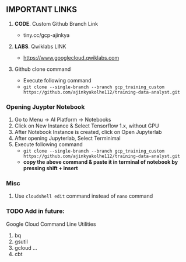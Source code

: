 ## IMPORTANT LINKS
1. **CODE**. Custom Github Branch Link
    - tiny.cc/gcp-ajinkya
2. **LABS**. Qwiklabs LINK
    - https://www.googlecloud.qwiklabs.com

3. Github clone command
    - Execute following command 
    - `git clone --single-branch --branch gcp_training_custom https://github.com/ajinkyakolhe112/training-data-analyst.git`

### Opening Juypter Notebook
1. Go to Menu -> AI Platform -> Notebooks
2. Click on New Instance & Select Tensorflow 1.x, without GPU
3. After Notebook Instance is created, click on Open Jupyterlab
4. After opening Jupyterlab, Select Terminimal 
5. Execute following command 
    - `git clone --single-branch --branch gcp_training_custom https://github.com/ajinkyakolhe112/training-data-analyst.git`
    - **copy the above command & paste it in terminal of notebook by pressing shift + insert**


### Misc
1. Use `cloudshell edit` command instead of `nano` command


### TODO Add in future: 
Google Cloud Command Line Utilities
1. bq
2. gsutil
3. gcloud ...
4. cbt